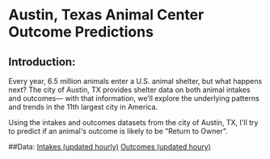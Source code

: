 # Austin, Texas Animal Center Outcome Predictions

## Introduction:
Every year, 6.5 million animals enter a U.S. animal shelter, but what happens next? The city of Austin, TX provides shelter data on both animal intakes and outcomes— with that information, we’ll explore the underlying patterns and trends in the 11th largest city in America. 

Using the intakes and outcomes datasets from the city of Austin, TX, I'll try to predict if an animal's outcome is likely to be "Return to Owner". 

##Data:
[Intakes (updated hourly)](https://data.aus0ntexas.gov/Health-and-Community-Services/Austin-Animal-Center-Intakes/wter-evkm)
[Outcomes (updated houry)](https://data.aus0ntexas.gov/Health-and-Community-Services/Austin-Animal-Center-Outcomes/9t4d-g238)

